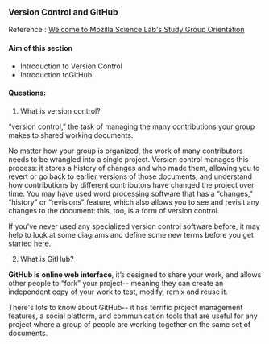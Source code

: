### Version Control and GitHub

Reference : [Welcome to Mozilla Science Lab's Study Group Orientation](https://mozillascience.github.io/study-group-orientation/3.1-collab-vers-github.html)

#### Aim of this section

- Introduction to Version Control
- Introduction toGitHub

#### Questions:

1. What is version control?

“version control,” the task of managing the many contributions your group makes to shared working documents.

No matter how your group is organized, the work of many contributors needs to be wrangled into a single project. Version control manages this process: it stores a history of changes and who made them, allowing you to revert or go back to earlier versions of those documents, and understand how contributions by different contributors have changed the project over time. You may have used word processing software that has a “changes,” “history” or “revisions” feature, which also allows you to see and revisit any changes to the document: this, too, is a form of version control. 

If you’ve never used any specialized version control software before, it may help to look at some diagrams and define some new terms before you get started [here](https://mozillascience.github.io/study-group-orientation/3.1-collab-vers-github.html).

2. What is GitHub?

**GitHub is online web interface**, it’s designed to share your work, and allows other people to “fork” your project-- meaning they can create an independent copy of your work to test, modify, remix and reuse it.

There's lots to know about GitHub-- it has terrific project management features, a social platform, and communication tools that are useful for any project where a group of people are working together on the same set of documents.

